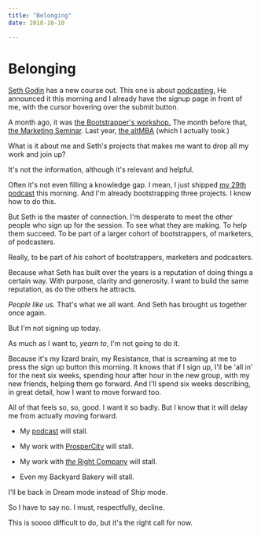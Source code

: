 ```yaml
---
title: "Belonging"
date: 2018-10-10

---
```


# Belonging

[Seth Godin](https:/sethgodin.com) has a new course out. This one is about [podcasting.](https://ticketbud.com/events/be3192fc-a2da-11e8-a062-c3808af35729) He announced it this morning and I already have the signup page in front of me, with the cursor hovering over the submit button.

A month ago, it was [the Bootstrapper's workshop.](https://thebootstrappersworkshop.com/) The month before that, [the Marketing Seminar](https://themarketingseminar.com/). Last year, [the altMBA](https://altmba.com/) (which I actually took.)

What is it about me and Seth's projects that makes me want to drop all my work and join up?

It's not the information, although it's relevant and helpful.

Often it's not even filling a knowledge gap. I mean, I just shipped [my 29th podcast](http://riseuppod.com/rise-up-29-ontario-trip-report-arlo-brandl) this morning. And I'm already bootstrapping three projects. I know how to do this.

But Seth is the master of connection. I'm desperate to meet the other people who sign up for the session. To see what they are making. To help them succeed. To be part of a larger cohort of bootstrappers, of marketers, of podcasters.

Really, to be part of _his_ cohort of bootstrappers, marketers and podcasters.

Because what Seth has built over the years is a reputation of doing things a certain way. With purpose, clarity and generosity. I want to build the same reputation, as do the others he attracts.

_People like us._ That's what we all want. And Seth has brought us together once again.

But I'm not signing up today.

As much as I want to, _yearn to_, I'm not going to do it.

Because it's my lizard brain, my Resistance, that is screaming at me to press the sign up button this morning. It knows that if I sign up, I'll be 'all in' for the next six weeks, spending hour after hour in the new group, with my new friends, helping them go forward. And I'll spend six weeks describing, in great detail, how I want to move forward too.

All of that feels so, so, good. I want it so badly. But I know that it will delay me from actually moving forward.

- My [podcast](http://riseuppod.com) will stall.
    
- My work with [ProsperCity](https://prospercity.org) will stall.
    
- My work with [_the_ Right Company](https://therightcompany.co) will stall.
    
- Even my Backyard Bakery will stall.
    

I'll be back in Dream mode instead of Ship mode.

So I have to say no. I must, respectfully, decline.

This is soooo difficult to do, but it's the right call for now.
